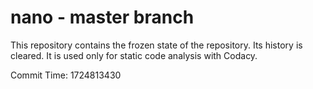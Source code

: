 # nano - master branch

This repository contains the frozen state of the repository.
Its history is cleared. It is used only for static code
analysis with Codacy.

Commit Time: 1724813430